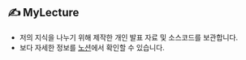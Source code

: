 ## ✍️ MyLecture

- 저의 지식을 나누기 위해 제작한 개인 발표 자료 및 소스코드를 보관합니다.
- 보다 자세한 정보를 [노션](https://www.notion.so/My-TIL-14b59620ac2c495b9cc0c936780e3f7b?pvs=4#318bf288e9b04d45b213018863b0c0b2)에서 확인할 수 있습니다.
